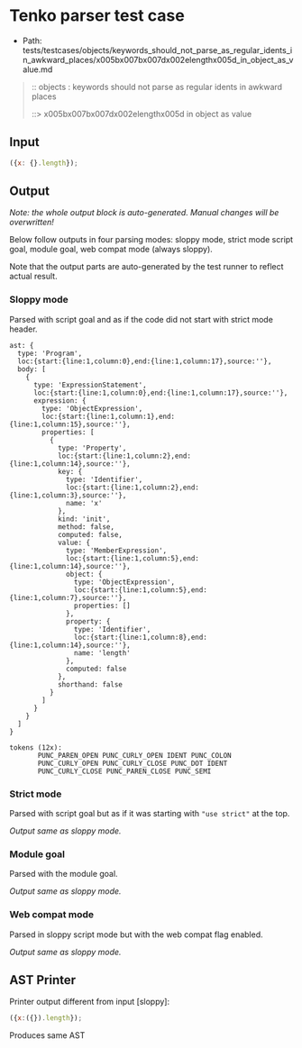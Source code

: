 # Tenko parser test case

- Path: tests/testcases/objects/keywords_should_not_parse_as_regular_idents_in_awkward_places/x005bx007bx007dx002elengthx005d_in_object_as_value.md

> :: objects : keywords should not parse as regular idents in awkward places
>
> ::> x005bx007bx007dx002elengthx005d in object as value

## Input

`````js
({x: {}.length});
`````

## Output

_Note: the whole output block is auto-generated. Manual changes will be overwritten!_

Below follow outputs in four parsing modes: sloppy mode, strict mode script goal, module goal, web compat mode (always sloppy).

Note that the output parts are auto-generated by the test runner to reflect actual result.

### Sloppy mode

Parsed with script goal and as if the code did not start with strict mode header.

`````
ast: {
  type: 'Program',
  loc:{start:{line:1,column:0},end:{line:1,column:17},source:''},
  body: [
    {
      type: 'ExpressionStatement',
      loc:{start:{line:1,column:0},end:{line:1,column:17},source:''},
      expression: {
        type: 'ObjectExpression',
        loc:{start:{line:1,column:1},end:{line:1,column:15},source:''},
        properties: [
          {
            type: 'Property',
            loc:{start:{line:1,column:2},end:{line:1,column:14},source:''},
            key: {
              type: 'Identifier',
              loc:{start:{line:1,column:2},end:{line:1,column:3},source:''},
              name: 'x'
            },
            kind: 'init',
            method: false,
            computed: false,
            value: {
              type: 'MemberExpression',
              loc:{start:{line:1,column:5},end:{line:1,column:14},source:''},
              object: {
                type: 'ObjectExpression',
                loc:{start:{line:1,column:5},end:{line:1,column:7},source:''},
                properties: []
              },
              property: {
                type: 'Identifier',
                loc:{start:{line:1,column:8},end:{line:1,column:14},source:''},
                name: 'length'
              },
              computed: false
            },
            shorthand: false
          }
        ]
      }
    }
  ]
}

tokens (12x):
       PUNC_PAREN_OPEN PUNC_CURLY_OPEN IDENT PUNC_COLON
       PUNC_CURLY_OPEN PUNC_CURLY_CLOSE PUNC_DOT IDENT
       PUNC_CURLY_CLOSE PUNC_PAREN_CLOSE PUNC_SEMI
`````

### Strict mode

Parsed with script goal but as if it was starting with `"use strict"` at the top.

_Output same as sloppy mode._

### Module goal

Parsed with the module goal.

_Output same as sloppy mode._

### Web compat mode

Parsed in sloppy script mode but with the web compat flag enabled.

_Output same as sloppy mode._

## AST Printer

Printer output different from input [sloppy]:

````js
({x:({}).length});
````

Produces same AST

